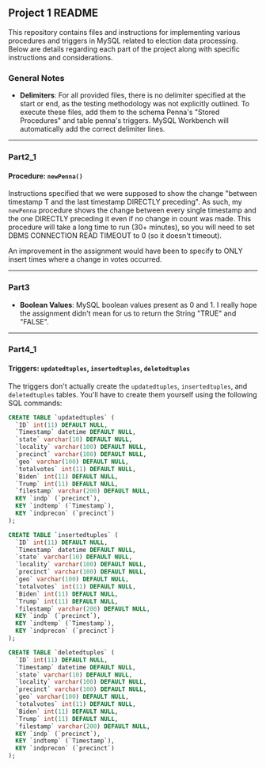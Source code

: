 ## Project 1 README

This repository contains files and instructions for implementing various procedures and triggers in MySQL related to election data processing. Below are details regarding each part of the project along with specific instructions and considerations.

### General Notes

- **Delimiters**: For all provided files, there is no delimiter specified at the start or end, as the testing methodology was not explicitly outlined. To execute these files, add them to the schema Penna's "Stored Procedures" and table penna's triggers. MySQL Workbench will automatically add the correct delimiter lines.

---

### Part2_1

#### Procedure: `newPenna()`

Instructions specified that we were supposed to show the change "between timestamp T and the last timestamp DIRECTLY preceding". As such, my `newPenna` procedure shows the change between every single timestamp and the one DIRECTLY preceding it even if no change in count was made. This procedure will take a long time to run (30+ minutes), so you will need to set DBMS CONNECTION READ TIMEOUT to 0 (so it doesn't timeout).

An improvement in the assignment would have been to specify to ONLY insert times where a change in votes occurred.

---

### Part3

- **Boolean Values**: MySQL boolean values present as 0 and 1. I really hope the assignment didn't mean for us to return the String "TRUE" and "FALSE".

---

### Part4_1

#### Triggers: `updatedtuples`, `insertedtuples`, `deletedtuples`

The triggers don't actually create the `updatedtuples`, `insertedtuples`, and `deletedtuples` tables. You'll have to create them yourself using the following SQL commands:

```sql
CREATE TABLE `updatedtuples` (
  `ID` int(11) DEFAULT NULL,
  `Timestamp` datetime DEFAULT NULL,
  `state` varchar(10) DEFAULT NULL,
  `locality` varchar(100) DEFAULT NULL,
  `precinct` varchar(100) DEFAULT NULL,
  `geo` varchar(100) DEFAULT NULL,
  `totalvotes` int(11) DEFAULT NULL,
  `Biden` int(11) DEFAULT NULL,
  `Trump` int(11) DEFAULT NULL,
  `filestamp` varchar(200) DEFAULT NULL,
  KEY `indp` (`precinct`),
  KEY `indtemp` (`Timestamp`),
  KEY `indprecon` (`precinct`)
);

CREATE TABLE `insertedtuples` (
  `ID` int(11) DEFAULT NULL,
  `Timestamp` datetime DEFAULT NULL,
  `state` varchar(10) DEFAULT NULL,
  `locality` varchar(100) DEFAULT NULL,
  `precinct` varchar(100) DEFAULT NULL,
  `geo` varchar(100) DEFAULT NULL,
  `totalvotes` int(11) DEFAULT NULL,
  `Biden` int(11) DEFAULT NULL,
  `Trump` int(11) DEFAULT NULL,
  `filestamp` varchar(200) DEFAULT NULL,
  KEY `indp` (`precinct`),
  KEY `indtemp` (`Timestamp`),
  KEY `indprecon` (`precinct`)
);

CREATE TABLE `deletedtuples` (
  `ID` int(11) DEFAULT NULL,
  `Timestamp` datetime DEFAULT NULL,
  `state` varchar(10) DEFAULT NULL,
  `locality` varchar(100) DEFAULT NULL,
  `precinct` varchar(100) DEFAULT NULL,
  `geo` varchar(100) DEFAULT NULL,
  `totalvotes` int(11) DEFAULT NULL,
  `Biden` int(11) DEFAULT NULL,
  `Trump` int(11) DEFAULT NULL,
  `filestamp` varchar(200) DEFAULT NULL,
  KEY `indp` (`precinct`),
  KEY `indtemp` (`Timestamp`),
  KEY `indprecon` (`precinct`)
);
```

